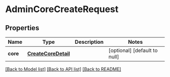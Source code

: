 # AdminCoreCreateRequest
## Properties

Name | Type | Description | Notes
------------ | ------------- | ------------- | -------------
**core** | [**CreateCoreDetail**](CreateCoreDetail.md) |  | [optional] [default to null]

[[Back to Model list]](../README.md#documentation-for-models) [[Back to API list]](../README.md#documentation-for-api-endpoints) [[Back to README]](../README.md)

